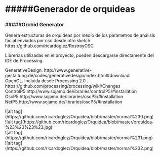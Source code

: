 <h1>#####Generador de orquideas</h1>
<h3>#####Orchid Generator</h3>


<body>
<p>Genera estructuras de orquideas por medio de los parametros de análisis facial enviados por osc desde otro sketch https://github.com/ricardoglez/RostroyOSC

<p>Librerias utilizadas en el proyecto, pueden descargarse directamente del IDE de Processing.</p>

<p>
GenerativeDesign. http://www.generative-gestaltung.de/codes/generativedesign/index.html#download</br>
OpenGL. Incluida desde Processing 2.0 . https://github.com/processing/processing/wiki/Changes</br>
ControlP5.http://www.sojamo.de/libraries/controlP5/#installation</br>
OscP5.http://www.sojamo.de/libraries/oscP5/#installation</br>
NetP5.http://www.sojamo.de/libraries/oscP5/#installation</br>
</p>
![alt tag](https://github.com/ricardoglez/Orquidea/blob/master/normal%230.png)
</br>
![alt tag](https://github.com/ricardoglez/Orquidea/blob/master/orquidea-%23%23%23%23.jpg)
</br>
![alt tag](https://github.com/ricardoglez/Orquidea/blob/master/normal%231.png)
</br>
![alt tag](https://github.com/ricardoglez/Orquidea/blob/master/normal%232.png)

</body>
